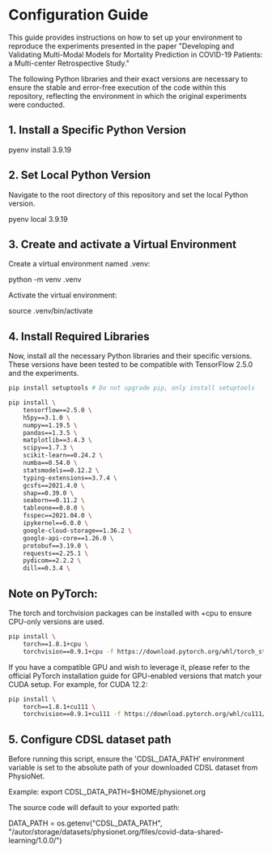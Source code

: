 # Configuration Guide

This guide provides instructions on how to set up your environment to reproduce the experiments presented in the paper "Developing and Validating Multi-Modal Models for Mortality Prediction in COVID-19 Patients: a Multi-center Retrospective Study."

The following Python libraries and their exact versions are necessary to ensure the stable and error-free execution of the code within this repository, reflecting the environment in which the original experiments were conducted.

## 1. Install a Specific Python Version

pyenv install 3.9.19

## 2. Set Local Python Version

Navigate to the root directory of this repository and set the local Python version. 

pyenv local 3.9.19

## 3. Create and activate a Virtual Environment

Create a virtual environment named .venv:

python -m venv .venv

Activate the virtual environment:

source .venv/bin/activate

## 4. Install Required Libraries


Now, install all the necessary Python libraries and their specific versions. These versions have been tested to be compatible with TensorFlow 2.5.0 and the experiments.

```bash
pip install setuptools # Do not upgrade pip, only install setuptools

pip install \
    tensorflow==2.5.0 \
    h5py==3.1.0 \
    numpy==1.19.5 \
    pandas==1.3.5 \
    matplotlib==3.4.3 \
    scipy==1.7.3 \
    scikit-learn==0.24.2 \
    numba==0.54.0 \
    statsmodels==0.12.2 \
    typing-extensions==3.7.4 \
    gcsfs==2021.4.0 \
    shap==0.39.0 \
    seaborn==0.11.2 \
    tableone==0.8.0 \
    fsspec==2021.04.0 \
    ipykernel==6.0.0 \
    google-cloud-storage==1.36.2 \
    google-api-core==1.26.0 \
    protobuf==3.19.0 \
    requests==2.25.1 \
    pydicom==2.2.2 \
    dill==0.3.4 \
```

## Note on PyTorch: 

The torch and torchvision packages can be installed with +cpu to ensure CPU-only versions are used. 
```bash
pip install \
    torch==1.8.1+cpu \
    torchvision==0.9.1+cpu -f https://download.pytorch.org/whl/torch_stable.html
```

If you have a compatible GPU and wish to leverage it, please refer to the official PyTorch installation guide for GPU-enabled versions that match your CUDA setup. For example, for CUDA 12.2:

```bash
pip install \
    torch==1.8.1+cu111 \
    torchvision==0.9.1+cu111 -f https://download.pytorch.org/whl/cu111/torch_stable.html
```
## 5. Configure CDSL dataset path

Before running this script, ensure the 'CDSL_DATA_PATH' environment variable  is set to the absolute path of your downloaded CDSL dataset from PhysioNet.

Example: export CDSL_DATA_PATH=$HOME/physionet.org

The source code will default to your exported path:

DATA_PATH = os.getenv("CDSL_DATA_PATH", "/autor/storage/datasets/physionet.org/files/covid-data-shared-learning/1.0.0/")
